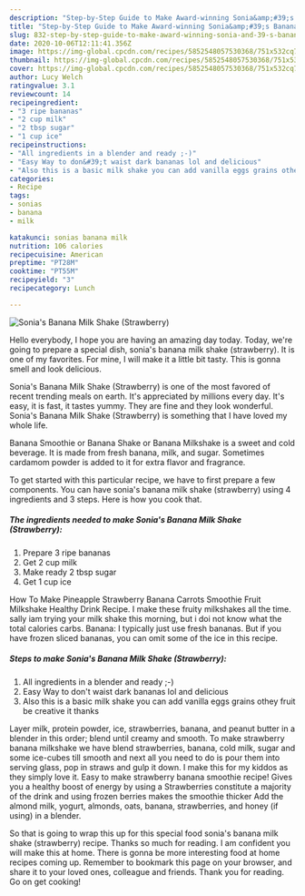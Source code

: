 ```yaml
---
description: "Step-by-Step Guide to Make Award-winning Sonia&amp;#39;s Banana Milk Shake (Strawberry)"
title: "Step-by-Step Guide to Make Award-winning Sonia&amp;#39;s Banana Milk Shake (Strawberry)"
slug: 832-step-by-step-guide-to-make-award-winning-sonia-and-39-s-banana-milk-shake-strawberry
date: 2020-10-06T12:11:41.356Z
image: https://img-global.cpcdn.com/recipes/5852548057530368/751x532cq70/sonias-banana-milk-shake-strawberry-recipe-main-photo.jpg
thumbnail: https://img-global.cpcdn.com/recipes/5852548057530368/751x532cq70/sonias-banana-milk-shake-strawberry-recipe-main-photo.jpg
cover: https://img-global.cpcdn.com/recipes/5852548057530368/751x532cq70/sonias-banana-milk-shake-strawberry-recipe-main-photo.jpg
author: Lucy Welch
ratingvalue: 3.1
reviewcount: 14
recipeingredient:
- "3 ripe bananas"
- "2 cup milk"
- "2 tbsp sugar"
- "1 cup ice"
recipeinstructions:
- "All ingredients in a blender and ready ;-)"
- "Easy Way to don&#39;t waist dark bananas lol and delicious"
- "Also this is a basic milk shake you can add vanilla eggs grains othey fruit be creative it thanks"
categories:
- Recipe
tags:
- sonias
- banana
- milk

katakunci: sonias banana milk 
nutrition: 106 calories
recipecuisine: American
preptime: "PT28M"
cooktime: "PT55M"
recipeyield: "3"
recipecategory: Lunch

---
```



![Sonia&#39;s Banana Milk Shake (Strawberry)](https://img-global.cpcdn.com/recipes/5852548057530368/751x532cq70/sonias-banana-milk-shake-strawberry-recipe-main-photo.jpg)

Hello everybody, I hope you are having an amazing day today. Today, we're going to prepare a special dish, sonia&#39;s banana milk shake (strawberry). It is one of my favorites. For mine, I will make it a little bit tasty. This is gonna smell and look delicious.

Sonia&#39;s Banana Milk Shake (Strawberry) is one of the most favored of recent trending meals on earth. It's appreciated by millions every day. It's easy, it is fast, it tastes yummy. They are fine and they look wonderful. Sonia&#39;s Banana Milk Shake (Strawberry) is something that I have loved my whole life.

Banana Smoothie or Banana Shake or Banana Milkshake is a sweet and cold beverage. It is made from fresh banana, milk, and sugar. Sometimes cardamom powder is added to it for extra flavor and fragrance.


To get started with this particular recipe, we have to first prepare a few components. You can have sonia&#39;s banana milk shake (strawberry) using 4 ingredients and 3 steps. Here is how you cook that.

<!--inarticleads1-->

##### The ingredients needed to make Sonia&#39;s Banana Milk Shake (Strawberry):

1. Prepare 3 ripe bananas
1. Get 2 cup milk
1. Make ready 2 tbsp sugar
1. Get 1 cup ice


How To Make Pineapple Strawberry Banana Carrots Smoothie Fruit Milkshake Healthy Drink Recipe. I make these fruity milkshakes all the time. sally iam trying your milk shake this morning, but i doi not know what the total calories carbs. Banana: I typically just use fresh bananas. But if you have frozen sliced bananas, you can omit some of the ice in this recipe. 

<!--inarticleads2-->

##### Steps to make Sonia&#39;s Banana Milk Shake (Strawberry):

1. All ingredients in a blender and ready ;-)
1. Easy Way to don&#39;t waist dark bananas lol and delicious
1. Also this is a basic milk shake you can add vanilla eggs grains othey fruit be creative it thanks


Layer milk, protein powder, ice, strawberries, banana, and peanut butter in a blender in this order; blend until creamy and smooth. To make strawberry banana milkshake we have blend strawberries, banana, cold milk, sugar and some ice-cubes till smooth and next all you need to do is pour them into serving glass, pop in straws and gulp it down. I make this for my kiddos as they simply love it. Easy to make strawberry banana smoothie recipe! Gives you a healthy boost of energy by using a Strawberries constitute a majority of the drink and using frozen berries makes the smoothie thicker Add the almond milk, yogurt, almonds, oats, banana, strawberries, and honey (if using) in a blender. 

So that is going to wrap this up for this special food sonia&#39;s banana milk shake (strawberry) recipe. Thanks so much for reading. I am confident you will make this at home. There is gonna be more interesting food at home recipes coming up. Remember to bookmark this page on your browser, and share it to your loved ones, colleague and friends. Thank you for reading. Go on get cooking!
